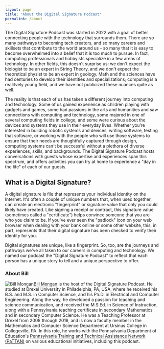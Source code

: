 ```yaml
---
layout: page
title: "About the Digital Signature Podcast"
permalink: /about
---
```


The Digital Signature Podcast was started in 2022 with a goal of better connecting people with the technology that surrounds them.  There are so many pathways to becoming tech creators, and so many careers and skillsets that contribute to the world around us - so many that it is easy to become overwhelmed into a belief that it is too much to pursue.  In fact, computing professionals and hobbyists specialize in a few areas of technology.  In other fields, this doesn't surprise us: we don't expect the biologist to be an expert in String Theory, and we don't expect the theoretical physist to be an expert in geology.  Math and the sciences have had centuries to develop their identities and specializations; computing is a realitvely young field, and we have not publicized these nuances quite as well.  

The reality is that each of us has taken a different journey into computing and technology.  Some of us gained experience as children playing with gadgets and games, some had passions in the arts and humanities and saw connections with computing and technology, some majored in one of several computing fields in college, and some were curious about the devices and systems they use in their everyday lives.  Whether you're interested in building robotic systems and devices, writing software, testing that software, or working with the people who will use those systems to ensure that their needs are thoughtfully captured through design, computing systems can't be successful without a plethora of diverse experiences, skills, and backgrounds.  The Digital Signature Podcast hosts conversations with guests whose expertise and experiences span this spectrum, and offers activities you can try at home to experience a "day in the life" of each of our guests.

## What is a Digital Signature?
A digital signature is file that represents your individual identity on the Internet.  It's often a couple of unique numbers that, when used together, can create an electronic "fingerprint" or signature value that only you could likely have created.  Like signing a receipt or contract, this signature value (sometimes called a "certificate") helps convince someone that you are who you claim to be.  If you've ever seen the "padlock" icon on your web browser when dealing with your bank online or some other website, this, in part, represents that their digital signature has been checked to verify their identity for you.

Digital signatures are unique, like a fingerprint.  So, too, are the journeys and pathways we've all taken to our careers in computing and technology.  We named our podcast the "Digital Signature Podcast" to reflect that each person has a unique story to tell and a unique perspective to offer.

### About Bill

<img style="float: left;" src="https://www.billmongan.com/images/profile.png" alt="Bill Mongan">

[Bill Mongan](http://www.billmongan.com) is the host of the Digital Signature Podcast.  He studied at Drexel University in Philadelphia, PA, USA, where he received his B.S. and M.S. in Computer Science, and his Ph.D. in Electrical and Computer Engineering.  Along the way, he developed a passion for teaching and science communication, and received the M.S.Ed. in Science of Instruction, along with a Pennsylvania teaching certificate in secondary Mathematics and in secondary Computer Science.  He was a Teaching Professor at Drexel from 2008 through 2019, and is now a faculty member in the Mathematics and Computer Science Department at Ursinus College in Collegeville, PA.  In this role, he works with the Pennsylvania Department of Education's [Pennsylvania Training and Technical Assistance Network (PaTTAN)](https://www.pattan.net/) on various educational initiatives, including this podcast.